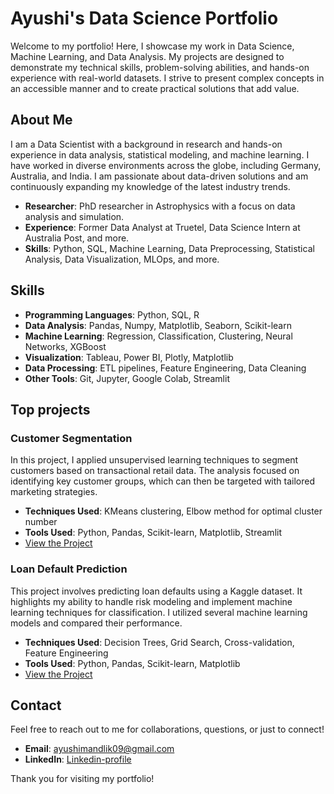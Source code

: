 # Ayushi's Data Science Portfolio

Welcome to my portfolio! Here, I showcase my work in Data Science, Machine Learning, and Data Analysis. My projects are designed to demonstrate my technical skills, problem-solving abilities, and hands-on experience with real-world datasets. I strive to present complex concepts in an accessible manner and to create practical solutions that add value.

## About Me
I am a Data Scientist with a background in research and hands-on experience in data analysis, statistical modeling, and machine learning. I have worked in diverse environments across the globe, including Germany, Australia, and India. I am passionate about data-driven solutions and am continuously expanding my knowledge of the latest industry trends.

- **Researcher**: PhD researcher in Astrophysics with a focus on data analysis and simulation.
- **Experience**: Former Data Analyst at Truetel, Data Science Intern at Australia Post, and more.
- **Skills**: Python, SQL, Machine Learning, Data Preprocessing, Statistical Analysis, Data Visualization, MLOps, and more.

## Skills
- **Programming Languages**: Python, SQL, R
- **Data Analysis**: Pandas, Numpy, Matplotlib, Seaborn, Scikit-learn
- **Machine Learning**: Regression, Classification, Clustering, Neural Networks, XGBoost
- **Visualization**: Tableau, Power BI, Plotly, Matplotlib
- **Data Processing**: ETL pipelines, Feature Engineering, Data Cleaning
- **Other Tools**: Git, Jupyter, Google Colab, Streamlit

## Top projects

### Customer Segmentation
In this project, I applied unsupervised learning techniques to segment customers based on transactional retail data. The analysis focused on identifying key customer groups, which can then be targeted with tailored marketing strategies.

- **Techniques Used**: KMeans clustering, Elbow method for optimal cluster number
- **Tools Used**: Python, Pandas, Scikit-learn, Matplotlib, Streamlit
- [View the Project](https://ayushimandlik.github.io/Customer_seg.html)

### Loan Default Prediction
This project involves predicting loan defaults using a Kaggle dataset. It highlights my ability to handle risk modeling and implement machine learning techniques for classification. I utilized several machine learning models and compared their performance.

- **Techniques Used**: Decision Trees, Grid Search, Cross-validation, Feature Engineering
- **Tools Used**: Python, Pandas, Scikit-learn, Matplotlib
- [View the Project](https://ayushimandlik.github.io/Risk_modeling.html)


## Contact
Feel free to reach out to me for collaborations, questions, or just to connect!

- **Email**: [ayushimandlik09@gmail.com](mailto:ayushimandlik09@gmail.com)
- **LinkedIn**: [Linkedin-profile](https://www.linkedin.com/in/ayushi-mandlik)

Thank you for visiting my portfolio!

